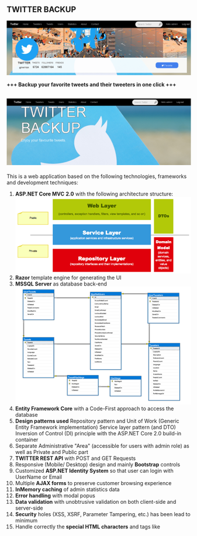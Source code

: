 TWITTER BACKUP
---------------------------------------------------------------------------------------
![](https://raw.githubusercontent.com/TwitterBackup/TweetApp/dev/Documentation/TwitterBackup_for_ReadMe.png)

**+++  Backup your favorite tweets and their tweeters in one click  +++**

![](https://raw.githubusercontent.com/TwitterBackup/TweetApp/dev/Documentation/TwitterBackup_AdminNavBar.png)
---------------------------------------------------------------------------------------
This is a web application based on the following technologies, frameworks and development techniques:

1.   **ASP.NET Core MVC** **2.0** with the following architecture structure:
![](https://raw.githubusercontent.com/TwitterBackup/TweetApp/dev/Documentation/TwitterBackup_Application_Architecture.png)
2.  **Razor** template engine for generating the UI
3.  **MSSQL Server** as database back-end
![](https://raw.githubusercontent.com/TwitterBackup/TweetApp/dev/Documentation/MSSQL_Diagram.png)
4.  **Entity  Framework  Core** with a  Code-First approach to access the database
5.  **Design patterns used**
	Repository pattern and Unit of Work (Generic Entity Framework implementation)
	Service layer pattern (and DTO)
	Inversion of Control (DI) principle with the ASP.NET Core 2.0 build-in container
6.  Separate Administrative "Area" (accessible for users with admin role) as well as Private and Public part
7.  **TWITTER REST API** with POST and GET Requests  
7.  Responsive (Mobile/ Desktop) design and mainly **Bootstrap** controls
8.  Customized  **ASP.NET Identity System** so that user can login with UserName or Email
9.  Multiple **AJAX forms** to preserve customer browsing experience
10.  **InMemory caching** of admin statistics data
11.  **Error handling** with modal popus 
12. **Data validation** with unobtrusive validation on both client-side and server-side
13.  **Security** holes (XSS, XSRF, Parameter Tampering, etc.) has been lead to minimum
14.  Handle correctly the **special HTML characters** and tags like <script>, <br />, etc.
15.  **GitHub** repository was used with feature-based **branches** 
16.  **Unit tests** with MSTest and MOQ  cover the business functionality

---------------------------------------------------------------------------------------
**In Addition this Application also comes equiped with:** 

A) **Documentation** of the project and project architecture (as .md file, including creenshots) under Documentation folder 

B) Setup   **CI/CD** with **Jenkins** on Kestrel behind a local IIS instance 

![](https://raw.githubusercontent.com/TwitterBackup/TweetApp/dev/Documentation/CI_workflow.png)

C) Functionality that provides **Login and register with a Twitter   Account /Social Login/ ** 

D) Deployment in the Cloud (Azure)


OUR FULLY DEDICATED **TEAM**
---------------------------------------------------------------------------------------

 - Angel - github: **aniget** 
 
 - Alex - github: **AlxxlA**

Thank you!
